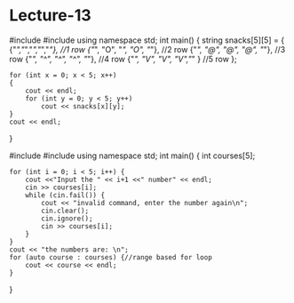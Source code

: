 # Lecture-13







#include <iostream>
#include <string>
using namespace std;
int main()
{
	string snacks[5][5] = {
		{"_","_","_","_","_"}, //1 row
	{"_", "O", "_", "O", "_"}, //2 row
	{"_", "@", "@", "@", "_"}, //3 row
	{"_", "^", "^", "^", "_"}, //4 row
	{"_", "V", "V", "V","_" } //5 row
	};

	for (int x = 0; x < 5; x++)
	{
		cout << endl;
		for (int y = 0; y < 5; y++)
			cout << snacks[x][y];
	}
	cout << endl;
}
  
  
  
  
  
  
  
  
  #include <iostream>
#include <string>
using namespace std;
int main()
{
    int courses[5];

    for (int i = 0; i < 5; i++) {
        cout <<"Input the " << i+1 <<" number" << endl;
        cin >> courses[i];
        while (cin.fail()) {
            cout << "invalid command, enter the number again\n";
            cin.clear();
            cin.ignore();
            cin >> courses[i];
        }
    }
    cout << "the numbers are: \n";
    for (auto course : courses) {//range based for loop
        cout << course << endl;
    }


   }
